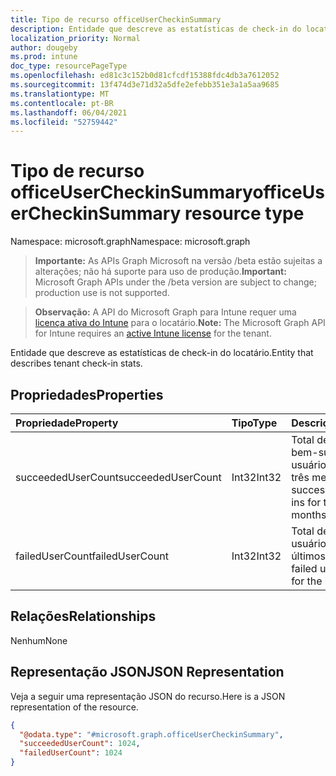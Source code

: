 ```yaml
---
title: Tipo de recurso officeUserCheckinSummary
description: Entidade que descreve as estatísticas de check-in do locatário.
localization_priority: Normal
author: dougeby
ms.prod: intune
doc_type: resourcePageType
ms.openlocfilehash: ed81c3c152b0d81cfcdf15388fdc4db3a7612052
ms.sourcegitcommit: 13f474d3e71d32a5dfe2efebb351e3a1a5aa9685
ms.translationtype: MT
ms.contentlocale: pt-BR
ms.lasthandoff: 06/04/2021
ms.locfileid: "52759442"
---
```

# <a name="officeusercheckinsummary-resource-type"></a><span data-ttu-id="ef90b-103">Tipo de recurso officeUserCheckinSummary</span><span class="sxs-lookup"><span data-stu-id="ef90b-103">officeUserCheckinSummary resource type</span></span>

<span data-ttu-id="ef90b-104">Namespace: microsoft.graph</span><span class="sxs-lookup"><span data-stu-id="ef90b-104">Namespace: microsoft.graph</span></span>

> <span data-ttu-id="ef90b-105">**Importante:** As APIs Graph Microsoft na versão /beta estão sujeitas a alterações; não há suporte para uso de produção.</span><span class="sxs-lookup"><span data-stu-id="ef90b-105">**Important:** Microsoft Graph APIs under the /beta version are subject to change; production use is not supported.</span></span>

> <span data-ttu-id="ef90b-106">**Observação:** A API do Microsoft Graph para Intune requer uma [licença ativa do Intune](https://go.microsoft.com/fwlink/?linkid=839381) para o locatário.</span><span class="sxs-lookup"><span data-stu-id="ef90b-106">**Note:** The Microsoft Graph API for Intune requires an [active Intune license](https://go.microsoft.com/fwlink/?linkid=839381) for the tenant.</span></span>

<span data-ttu-id="ef90b-107">Entidade que descreve as estatísticas de check-in do locatário.</span><span class="sxs-lookup"><span data-stu-id="ef90b-107">Entity that describes  tenant check-in stats.</span></span>

## <a name="properties"></a><span data-ttu-id="ef90b-108">Propriedades</span><span class="sxs-lookup"><span data-stu-id="ef90b-108">Properties</span></span>
|<span data-ttu-id="ef90b-109">Propriedade</span><span class="sxs-lookup"><span data-stu-id="ef90b-109">Property</span></span>|<span data-ttu-id="ef90b-110">Tipo</span><span class="sxs-lookup"><span data-stu-id="ef90b-110">Type</span></span>|<span data-ttu-id="ef90b-111">Descrição</span><span class="sxs-lookup"><span data-stu-id="ef90b-111">Description</span></span>|
|:---|:---|:---|
|<span data-ttu-id="ef90b-112">succeededUserCount</span><span class="sxs-lookup"><span data-stu-id="ef90b-112">succeededUserCount</span></span>|<span data-ttu-id="ef90b-113">Int32</span><span class="sxs-lookup"><span data-stu-id="ef90b-113">Int32</span></span>|<span data-ttu-id="ef90b-114">Total de check-ins bem-sucedidos do usuário nos últimos três meses.</span><span class="sxs-lookup"><span data-stu-id="ef90b-114">Total successful user check ins for the last 3 months.</span></span>|
|<span data-ttu-id="ef90b-115">failedUserCount</span><span class="sxs-lookup"><span data-stu-id="ef90b-115">failedUserCount</span></span>|<span data-ttu-id="ef90b-116">Int32</span><span class="sxs-lookup"><span data-stu-id="ef90b-116">Int32</span></span>|<span data-ttu-id="ef90b-117">Total de check-ins de usuário com falha nos últimos 3 meses.</span><span class="sxs-lookup"><span data-stu-id="ef90b-117">Total failed user check ins for the last 3 months.</span></span>|

## <a name="relationships"></a><span data-ttu-id="ef90b-118">Relações</span><span class="sxs-lookup"><span data-stu-id="ef90b-118">Relationships</span></span>
<span data-ttu-id="ef90b-119">Nenhum</span><span class="sxs-lookup"><span data-stu-id="ef90b-119">None</span></span>

## <a name="json-representation"></a><span data-ttu-id="ef90b-120">Representação JSON</span><span class="sxs-lookup"><span data-stu-id="ef90b-120">JSON Representation</span></span>
<span data-ttu-id="ef90b-121">Veja a seguir uma representação JSON do recurso.</span><span class="sxs-lookup"><span data-stu-id="ef90b-121">Here is a JSON representation of the resource.</span></span>
<!-- {
  "blockType": "resource",
  "keyProperty": "id",
  "@odata.type": "microsoft.graph.officeUserCheckinSummary"
}
-->
``` json
{
  "@odata.type": "#microsoft.graph.officeUserCheckinSummary",
  "succeededUserCount": 1024,
  "failedUserCount": 1024
}
```




